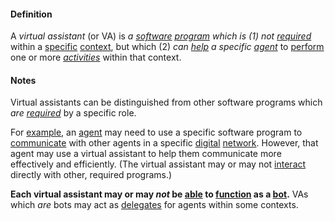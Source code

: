 #### Definition

A *virtual assistant* (or VA) is *a [software](https://github.com/gcassel/Modular-Organization-Terminology/blob/master/terms/software.md) [program](https://github.com/gcassel/Modular-Organization-Terminology/blob/master/terms/program.md) which is (1) not [required](https://github.com/gcassel/Modular-Organization-Terminology/blob/master/terms/require.md)* within a [specific](https://github.com/gcassel/Modular-Organization-Terminology/blob/master/terms/specific.md) [context](https://github.com/gcassel/Modular-Organization-Terminology/blob/master/terms/context.md), but which (2) *can [help](https://github.com/gcassel/Modular-Organization-Terminology/blob/master/terms/facilitate.md) a specific [agent](https://github.com/gcassel/Modular-Organization-Terminology/blob/master/terms/agent.md)* to [perform](https://github.com/gcassel/Modular-Organization-Terminology/blob/master/terms/perform.md) one or more *[activities](https://github.com/gcassel/Modular-Organization-Terminology/blob/master/terms/activity.md)* within that context.  

#### Notes

Virtual assistants can be distinguished from other software programs which *are [required](https://github.com/gcassel/Modular-Organization-Terminology/blob/master/terms/require.md)* by a specific role.   

For [example](https://github.com/gcassel/Modular-Organization-Terminology/blob/master/terms/example.md), an [agent](https://github.com/gcassel/Modular-Organization-Terminology/blob/master/terms/agent.md) may need to use a specific software program to [communicate](https://github.com/gcassel/Modular-Organization-Terminology/blob/master/terms/communication.md) with other agents in a specific [digital](https://github.com/gcassel/Modular-Organization-Terminology/blob/master/terms/digital.md) [network](https://github.com/gcassel/Modular-Organization-Terminology/blob/master/terms/network.md).   However, that agent may use a virtual assistant to help them communicate more effectively and efficiently.   (The virtual assistant may or may not [interact](https://github.com/gcassel/Modular-Organization-Terminology/blob/master/terms/interact.md) directly with other, required programs.)  

**Each virtual assistant may or may *not* be [able](https://github.com/gcassel/Modular-Organization-Terminology/blob/master/terms/ability.md) to [function](https://github.com/gcassel/Modular-Organization-Terminology/blob/master/terms/function.md) as a [bot](https://github.com/gcassel/Modular-Organization-Terminology/blob/master/terms/bot.md).**  VAs which *are* bots may act as [delegates](https://github.com/gcassel/Modular-Organization-Terminology/blob/master/terms/delegate.md) for agents within some contexts. 
